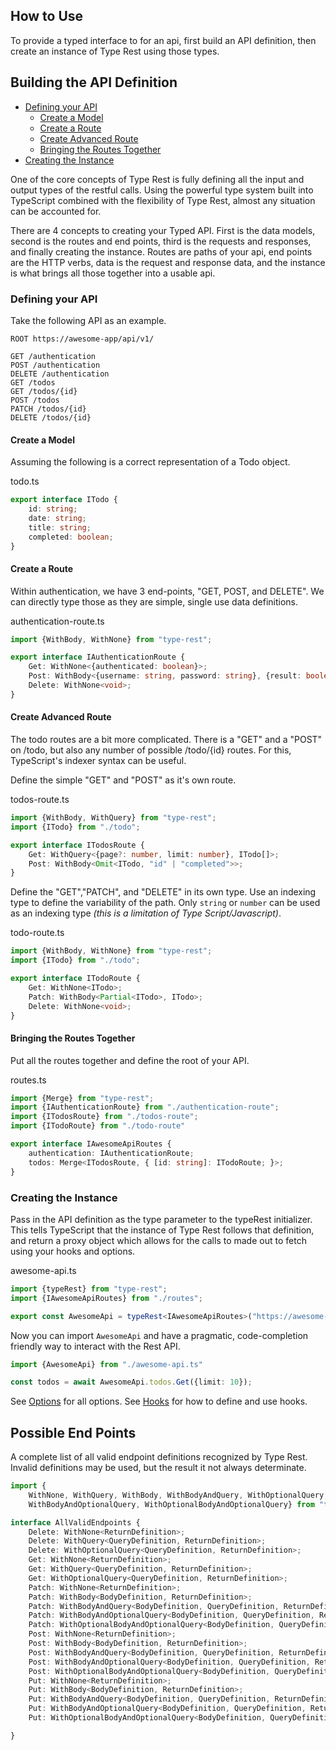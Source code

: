 ## How to Use

To provide a typed interface to for an api, first build an API
definition, then create an instance of Type Rest using those types.

## Building the API Definition

- [Defining your API](#defining-your-api)
  - [Create a Model](#create-a-model)
  - [Create a Route](#create-a-route)
  - [Create Advanced Route](#create-advanced-route)
  - [Bringing the Routes Together](#bringing-the-routes-together)
- [Creating the Instance](#creating-the-instance)

One of the core concepts of Type Rest is fully defining all the input
and output types of the restful calls. Using the powerful type system
built into TypeScript combined with the flexibility of Type Rest, almost
any situation can be accounted for.

There are 4 concepts to creating your Typed API. First is the data
models, second is the routes and end points, third is the requests and
responses, and finally creating the instance. Routes are paths of your
api, end points are the HTTP verbs, data is the request and response
data, and the instance is what brings all those together into a usable
api.

### Defining your API

Take the following API as an example.

```text
ROOT https://awesome-app/api/v1/

GET /authentication
POST /authentication
DELETE /authentication
GET /todos
GET /todos/{id}
POST /todos
PATCH /todos/{id}
DELETE /todos/{id}
```


#### Create a Model

Assuming the following is a correct representation of a Todo object.

todo.ts

```typescript
export interface ITodo {
    id: string;
    date: string;
    title: string;
    completed: boolean;
}
```

#### Create a Route

Within authentication, we have 3 end-points, "GET, POST, and DELETE". We
can directly type those as they are simple, single use data definitions.

authentication-route.ts

```typescript
import {WithBody, WithNone} from "type-rest";

export interface IAuthenticationRoute {
    Get: WithNone<{authenticated: boolean}>;
    Post: WithBody<{username: string, password: string}, {result: boolean, token?: string, error?: string}>;
    Delete: WithNone<void>;
}
```

#### Create Advanced Route

The todo routes are a bit more complicated. There is a "GET" and a
"POST" on /todo, but also any number of possible /todo/{id} routes. For
this, TypeScript's indexer syntax can be useful.

Define the simple "GET" and "POST" as it's own route.

todos-route.ts

```typescript
import {WithBody, WithQuery} from "type-rest";
import {ITodo} from "./todo";

export interface ITodosRoute {
    Get: WithQuery<{page?: number, limit: number}, ITodo[]>;
    Post: WithBody<Omit<ITodo, "id" | "completed">>;
}
```

Define the "GET","PATCH", and "DELETE" in its own type. Use an indexing
type to define the variability of the path. Only `string` or `number`
can be used as an indexing type *(this is a limitation of Type
Script/Javascript)*.

todo-route.ts

```typescript
import {WithBody, WithNone} from "type-rest";
import {ITodo} from "./todo";

export interface ITodoRoute {
    Get: WithNone<ITodo>;
    Patch: WithBody<Partial<ITodo>, ITodo>;
    Delete: WithNone<void>;
}
```

#### Bringing the Routes Together

Put all the routes together and define the root of your API.

routes.ts

```typescript
import {Merge} from "type-rest";
import {IAuthenticationRoute} from "./authentication-route";
import {ITodosRoute} from "./todos-route";
import {ITodoRoute} from "./todo-route"

export interface IAwesomeApiRoutes {
    authentication: IAuthenticationRoute;
    todos: Merge<ITodosRoute, { [id: string]: ITodoRoute; }>;
}
```

### Creating the Instance

Pass in the API definition as the type parameter to the typeRest
initializer. This tells TypeScript that the instance of Type Rest
follows that definition, and return a proxy object which allows for the
calls to made out to fetch using your hooks and options.

awesome-api.ts

```typescript
import {typeRest} from "type-rest";
import {IAwesomeApiRoutes} from "./routes";

export const AwesomeApi = typeRest<IAwesomeApiRoutes>("https://awesome-app/api/v1/");
```

Now you can import `AwesomeApi` and have a pragmatic, code-completion
friendly way to interact with the Rest API.

```typescript
import {AwesomeApi} from "./awesome-api.ts"

const todos = await AwesomeApi.todos.Get({limit: 10});
```

See [Options](OPTIONS.md) for all options. See [Hooks](HOOKS.md) for how
to define and use hooks.

## Possible End Points

A complete list of all valid endpoint definitions recognized by Type
Rest. Invalid definitions may be used, but the result it not always
determinate.

```typescript
import {
    WithNone, WithQuery, WithBody, WithBodyAndQuery, WithOptionalQuery,
    WithBodyAndOptionalQuery, WithOptionalBodyAndOptionalQuery} from "type-rest";

interface AllValidEndpoints {
    Delete: WithNone<ReturnDefinition>;
    Delete: WithQuery<QueryDefinition, ReturnDefinition>;
    Delete: WithOptionalQuery<QueryDefinition, ReturnDefinition>;
    Get: WithNone<ReturnDefinition>;
    Get: WithQuery<QueryDefinition, ReturnDefinition>;
    Get: WithOptionalQuery<QueryDefinition, ReturnDefinition>;
    Patch: WithNone<ReturnDefinition>;
    Patch: WithBody<BodyDefinition, ReturnDefinition>;
    Patch: WithBodyAndQuery<BodyDefinition, QueryDefinition, ReturnDefinition>;
    Patch: WithBodyAndOptionalQuery<BodyDefinition, QueryDefinition, ReturnDefinition>;
    Patch: WithOptionalBodyAndOptionalQuery<BodyDefinition, QueryDefinition, ReturnDefinition>;
    Post: WithNone<ReturnDefinition>;
    Post: WithBody<BodyDefinition, ReturnDefinition>;
    Post: WithBodyAndQuery<BodyDefinition, QueryDefinition, ReturnDefinition>;
    Post: WithBodyAndOptionalQuery<BodyDefinition, QueryDefinition, ReturnDefinition>;
    Post: WithOptionalBodyAndOptionalQuery<BodyDefinition, QueryDefinition, ReturnDefinition>;
    Put: WithNone<ReturnDefinition>;
    Put: WithBody<BodyDefinition, ReturnDefinition>;
    Put: WithBodyAndQuery<BodyDefinition, QueryDefinition, ReturnDefinition>;
    Put: WithBodyAndOptionalQuery<BodyDefinition, QueryDefinition, ReturnDefinition>;
    Put: WithOptionalBodyAndOptionalQuery<BodyDefinition, QueryDefinition, ReturnDefinition>;

}
```

